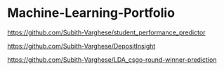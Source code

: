 # Machine-Learning-Portfolio

https://github.com/Subith-Varghese/student_performance_predictor

https://github.com/Subith-Varghese/DepositInsight

https://github.com/Subith-Varghese/LDA_csgo-round-winner-prediction
